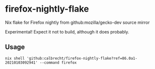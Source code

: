 # firefox-nightly-flake
Nix flake for Firefox nightly from github:mozilla/gecko-dev source mirror

Experimental! Expect it not to build, although it does probably.

## Usage

```shell
nix shell 'github:calbrecht/firefox-nightly-flake?ref=86.0a1-20210103092941' --command firefox
```
